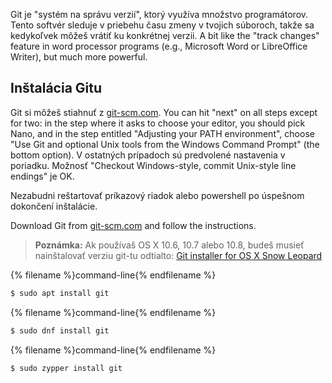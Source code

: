 Git je "systém na správu verzií", ktorý využíva množstvo programátorov. Tento softvér sleduje v priebehu času zmeny v tvojich súboroch, takže sa kedykoľvek môžeš vrátiť ku konkrétnej verzii. A bit like the "track changes" feature in word processor programs (e.g., Microsoft Word or LibreOffice Writer), but much more powerful.

## Inštalácia Gitu

<!--sec data-title="Installing Git: Windows" data-id="git_install_windows"
data-collapse=true ces-->

Git si môžeš stiahnuť z [git-scm.com](https://git-scm.com/). You can hit "next" on all steps except for two: in the step where it asks to choose your editor, you should pick Nano, and in the step entitled "Adjusting your PATH environment", choose "Use Git and optional Unix tools from the Windows Command Prompt" (the bottom option). V ostatných prípadoch sú predvolené nastavenia v poriadku. Možnosť "Checkout Windows-style, commit Unix-style line endings" je OK.

Nezabudni reštartovať príkazový riadok alebo powershell po úspešnom dokončení inštalácie. <!--endsec-->

<!--sec data-title="Installing Git: OS X" data-id="git_install_OSX"
data-collapse=true ces-->

Download Git from [git-scm.com](https://git-scm.com/) and follow the instructions.

> **Poznámka:** Ak používaš OS X 10.6, 10.7 alebo 10.8, budeš musieť nainštalovať verziu git-tu odtialto: [Git installer for OS X Snow Leopard](https://sourceforge.net/projects/git-osx-installer/files/git-2.3.5-intel-universal-snow-leopard.dmg/download)

<!--endsec-->

<!--sec data-title="Installing Git: Debian or Ubuntu" data-id="git_install_debian_ubuntu"
data-collapse=true ces-->

{% filename %}command-line{% endfilename %}

```bash
$ sudo apt install git
```

<!--endsec-->

<!--sec data-title="Installing Git: Fedora" data-id="git_install_fedora"
data-collapse=true ces-->

{% filename %}command-line{% endfilename %}

```bash
$ sudo dnf install git
```

<!--endsec-->

<!--sec data-title="Installing Git: openSUSE" data-id="git_install_openSUSE"
data-collapse=true ces-->

{% filename %}command-line{% endfilename %}

```bash
$ sudo zypper install git
```

<!--endsec-->